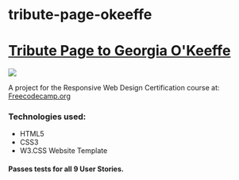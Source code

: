 # tribute-page-okeeffe
<h1><a href="https://labmandala.github.io/tribute-page-okeeffe/"><strong>Tribute Page to Georgia O'Keeffe</strong></a></h1>
<img src="https://user-images.githubusercontent.com/50532773/103845819-d8dc3e00-506a-11eb-8d28-3dddfce6f3e1.jpg">
<p>A project for the Responsive Web Design Certification course at: <a href="https://www.freecodecamp.org" target="_blank">Freecodecamp.org </a></p>
<h3>Technologies used: </h3>
<ul>
  <li>HTML5</li>
  <li>CSS3</li>
  <li>W3.CSS Website Template</li>
</ul>

<h4>Passes tests for all 9 User Stories.</h4>

